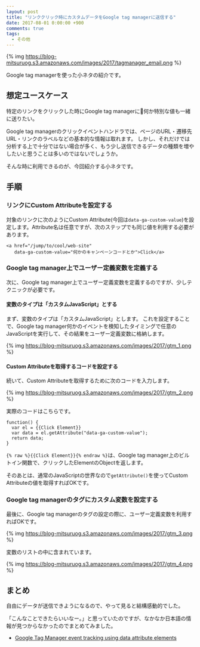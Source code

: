 ```yaml
---
layout: post
title: "リンククリック時にカスタムデータをGoogle tag managerに送信する"
date: 2017-08-01 0:00:00 +900
comments: true
tags:
  - その他
---
```


{% img https://blog-mitsuruog.s3.amazonaws.com/images/2017/tagmanager_email.png %}

Google tag managerを使った小ネタの紹介です。

<!-- more -->

## 想定ユースケース

特定のリンクをクリックした時にGoogle tag managerに何か特別な値も一緒に送りたい。

Google tag managerのクリックイベントハンドラでは、ページのURL・遷移先URL・リンクのラベルなどの基本的な情報は取れます。
しかし、それだけでは分析する上で十分ではない場合が多く、もう少し送信できるデータの種類を増やしたいと思うことは多いのではないでしょうか。

そんな時に利用できるのが、今回紹介する小ネタです。

## 手順

### リンクにCustom Attributeを設定する

対象のリンクに次のようにCustom Attribute(今回は`data-ga-custom-value`)を設定します。Attribute名は任意ですが、次のステップでも同じ値を利用する必要があります。

```
<a href="/jump/to/cool/web-site"
   data-ga-custom-value="何かのキャンペーンコードとか">Click</a>
```

### Google tag manager上でユーザー定義変数を定義する

次に、Google tag manager上でユーザー定義変数を定義するのですが、少しテクニックが必要です。

#### 変数のタイプは「カスタムJavaScript」とする

まず、変数のタイプは「カスタムJavaScript」とします。
これを設定することで、Google tag manager何かのイベントを検知したタイミングで任意のJavaScriptを実行して、その結果をユーザー定義変数に格納します。

{% img https://blog-mitsuruog.s3.amazonaws.com/images/2017/gtm_1.png %}

#### Custom Attributeを取得するコードを設定する

続いて、Custom Attributeを取得するために次のコードを入力します。

{% img https://blog-mitsuruog.s3.amazonaws.com/images/2017/gtm_2.png %}

実際のコードはこちらです。

```
function() {
  var el = {{Click Element}}
  var data = el.getAttribute("data-ga-custom-value");
  return data;
}
```

`{% raw %}{{Click Element}}{% endraw %}`は、Google tag manager上のビルトイン関数で、クリックしたElementのObjectを返します。

そのあとは、通常のJavaScriptの世界なので`getAttribute()`を使ってCustom Attributeの値を取得すればOKです。


### Google tag managerのタグにカスタム変数を設定する

最後に、Google tag managerのタグの設定の際に、ユーザー定義変数を利用すればOKです。

{% img https://blog-mitsuruog.s3.amazonaws.com/images/2017/gtm_3.png %}

変数のリストの中に含まれています。

{% img https://blog-mitsuruog.s3.amazonaws.com/images/2017/gtm_4.png %}

## まとめ

自由にデータが送信できようになるので、やって見ると結構感動的でした。

「こんなことできたらいいなー。」と思っていたのですが、なかなか日本語の情報が見つからなかったのでまとめてみました。

- [Google Tag Manager event tracking using data attribute elements](https://www.thyngster.com/google-tag-manager-event-tracking-using-data-attribute-elements/)
